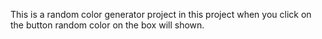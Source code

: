 This is a random color generator project in this project when you click on the button random color on the box will shown.
